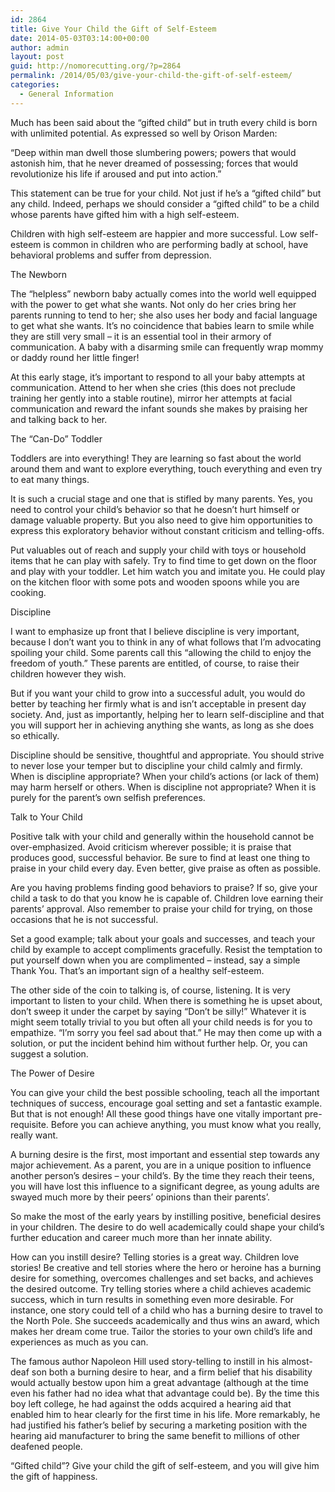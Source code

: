 ```yaml
---
id: 2864
title: Give Your Child the Gift of Self-Esteem
date: 2014-05-03T03:14:00+00:00
author: admin
layout: post
guid: http://nomorecutting.org/?p=2864
permalink: /2014/05/03/give-your-child-the-gift-of-self-esteem/
categories:
  - General Information
---
```

Much has been said about the &#8220;gifted child&#8221; but in truth every child is born with unlimited potential. As expressed so well by Orison Marden:

&#8220;Deep within man dwell those slumbering powers; powers that would astonish him, that he never dreamed of possessing; forces that would revolutionize his life if aroused and put into action.&#8221;

This statement can be true for your child. Not just if he&#8217;s a &#8220;gifted child&#8221; but any child. Indeed, perhaps we should consider a &#8220;gifted child&#8221; to be a child whose parents have gifted him with a high self-esteem.

Children with high self-esteem are happier and more successful. Low self-esteem is common in children who are performing badly at school, have behavioral problems and suffer from depression.

The Newborn

The &#8220;helpless&#8221; newborn baby actually comes into the world well equipped with the power to get what she wants. Not only do her cries bring her parents running to tend to her; she also uses her body and facial language to get what she wants. It&#8217;s no coincidence that babies learn to smile while they are still very small &#8211; it is an essential tool in their armory of communication. A baby with a disarming smile can frequently wrap mommy or daddy round her little finger!

At this early stage, it&#8217;s important to respond to all your baby attempts at communication. Attend to her when she cries (this does not preclude training her gently into a stable routine), mirror her attempts at facial communication and reward the infant sounds she makes by praising her and talking back to her.

The &#8220;Can-Do&#8221; Toddler

Toddlers are into everything! They are learning so fast about the world around them and want to explore everything, touch everything and even try to eat many things.

It is such a crucial stage and one that is stifled by many parents. Yes, you need to control your child&#8217;s behavior so that he doesn&#8217;t hurt himself or damage valuable property. But you also need to give him opportunities to express this exploratory behavior without constant criticism and telling-offs.

Put valuables out of reach and supply your child with toys or household items that he can play with safely. Try to find time to get down on the floor and play with your toddler. Let him watch you and imitate you. He could play on the kitchen floor with some pots and wooden spoons while you are cooking.

Discipline

I want to emphasize up front that I believe discipline is very important, because I don&#8217;t want you to think in any of what follows that I&#8217;m advocating spoiling your child. Some parents call this &#8220;allowing the child to enjoy the freedom of youth.&#8221; These parents are entitled, of course, to raise their children however they wish.

But if you want your child to grow into a successful adult, you would do better by teaching her firmly what is and isn&#8217;t acceptable in present day society. And, just as importantly, helping her to learn self-discipline and that you will support her in achieving anything she wants, as long as she does so ethically.

Discipline should be sensitive, thoughtful and appropriate. You should strive to never lose your temper but to discipline your child calmly and firmly. When is discipline appropriate? When your child&#8217;s actions (or lack of them) may harm herself or others. When is discipline not appropriate? When it is purely for the parent&#8217;s own selfish preferences.

Talk to Your Child

Positive talk with your child and generally within the household cannot be over-emphasized. Avoid criticism wherever possible; it is praise that produces good, successful behavior. Be sure to find at least one thing to praise in your child every day. Even better, give praise as often as possible.

Are you having problems finding good behaviors to praise? If so, give your child a task to do that you know he is capable of. Children love earning their parents&#8217; approval. Also remember to praise your child for trying, on those occasions that he is not successful.

Set a good example; talk about your goals and successes, and teach your child by example to accept compliments gracefully. Resist the temptation to put yourself down when you are complimented &#8211; instead, say a simple Thank You. That&#8217;s an important sign of a healthy self-esteem.

The other side of the coin to talking is, of course, listening. It is very important to listen to your child. When there is something he is upset about, don&#8217;t sweep it under the carpet by saying &#8220;Don&#8217;t be silly!&#8221; Whatever it is might seem totally trivial to you but often all your child needs is for you to empathize. &#8220;I&#8217;m sorry you feel sad about that.&#8221; He may then come up with a solution, or put the incident behind him without further help. Or, you can suggest a solution.

The Power of Desire

You can give your child the best possible schooling, teach all the important techniques of success, encourage goal setting and set a fantastic example. But that is not enough! All these good things have one vitally important pre-requisite. Before you can achieve anything, you must know what you really, really want.

A burning desire is the first, most important and essential step towards any major achievement. As a parent, you are in a unique position to influence another person&#8217;s desires &#8211; your child&#8217;s. By the time they reach their teens, you will have lost this influence to a significant degree, as young adults are swayed much more by their peers&#8217; opinions than their parents&#8217;.

So make the most of the early years by instilling positive, beneficial desires in your children. The desire to do well academically could shape your child&#8217;s further education and career much more than her innate ability.

How can you instill desire? Telling stories is a great way. Children love stories! Be creative and tell stories where the hero or heroine has a burning desire for something, overcomes challenges and set backs, and achieves the desired outcome. Try telling stories where a child achieves academic success, which in turn results in something even more desirable. For instance, one story could tell of a child who has a burning desire to travel to the North Pole. She succeeds academically and thus wins an award, which makes her dream come true. Tailor the stories to your own child&#8217;s life and experiences as much as you can.

The famous author Napoleon Hill used story-telling to instill in his almost-deaf son both a burning desire to hear, and a firm belief that his disability would actually bestow upon him a great advantage (although at the time even his father had no idea what that advantage could be). By the time this boy left college, he had against the odds acquired a hearing aid that enabled him to hear clearly for the first time in his life. More remarkably, he had justified his father&#8217;s belief by securing a marketing position with the hearing aid manufacturer to bring the same benefit to millions of other deafened people.

&#8220;Gifted child&#8221;? Give your child the gift of self-esteem, and you will give him the gift of happiness.